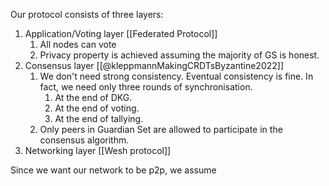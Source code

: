 Our protocol consists of three layers:
1. Application/Voting layer [[Federated Protocol]]
	1. All nodes can vote
	2. Privacy property is achieved assuming the majority of GS is honest.
2. Consensus layer  [[@kleppmannMakingCRDTsByzantine2022]]
	1. We don't need strong consistency. Eventual consistency is fine. In fact, we need only three rounds of synchronisation.
		1. At the end of DKG. 
		2. At the end of voting.
		3. At the end of tallying.
	3. Only peers in Guardian Set are allowed to participate in the consensus algorithm.
4. Networking layer [[Wesh protocol]]

Since we want our network to be p2p, we assume 
